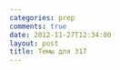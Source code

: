 ```yaml
---
categories: prep
comments: true
date: 2012-11-27T12:34:00
layout: post
title: Темы для 317
---
```


